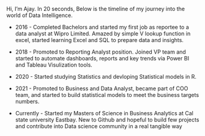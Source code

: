 Hi, I’m Ajay. In 20 seconds, Below is the timeline of my journey into the world of Data Intelligence.

- 2016 - Completed Bachelors and started my first job as reportee to a data analyst at Wipro Limited. Amazed by simple V lookup function in excel, started learning Excel and SQL to prepare data and insights.
- 2018 - Promoted to Reporting Analyst position. Joined VP team and started to automate dashboards, reports and key trends via Power BI and Tableau Visulization tools.
- 2020 - Started studying Statistics and devloping Statistical models in R.
- 2021 - Promoted to Business and Data Analyst, became part of COO team, and started to build statistical models to meet the business targets numbers.

- Currently - Started my Masters of Science in Business Analytics at Cal state university Eastbay. New to Github and hopeful to build few projects and contribute into Data science community in a real tangible way

